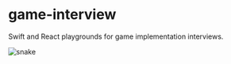 # game-interview

Swift and React playgrounds for game implementation interviews.

![snake](https://user-images.githubusercontent.com/20490871/128529919-07c199bf-bdde-4577-9fd5-881744fe4cbf.gif)
